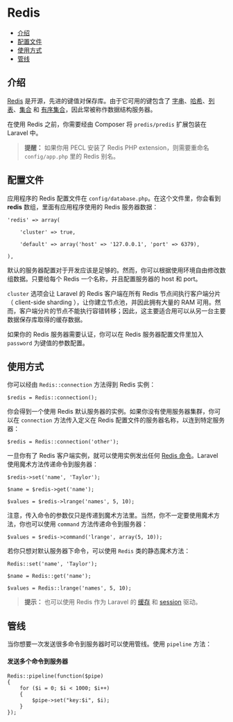 # Redis

- [介绍](#introduction)
- [配置文件](#configuration)
- [使用方式](#usage)
- [管线](#pipelining)

<a name="introduction"></a>
## 介绍

[Redis](http://redis.io) 是开源，先进的键值对保存库。由于它可用的键包含了 [字串](http://redis.io/topics/data-types#strings)、[哈希](http://redis.io/topics/data-types#hashes)、[列表](http://redis.io/topics/data-types#lists)、[集合](http://redis.io/topics/data-types#sets) 和 [有序集合](http://redis.io/topics/data-types#sorted-sets)，因此常被称作数据结构服务器。

在使用 Redis 之前，你需要经由 Composer 将 `predis/predis` 扩展包装在 Laravel 中。

> **提醒：** 如果你用 PECL 安装了 Redis PHP extension，则需要重命名 `config/app.php` 里的 Redis 别名。

<a name="configuration"></a>
## 配置文件

应用程序的 Redis 配置文件在 `config/database.php`。在这个文件里，你会看到 **redis** 数组，里面有应用程序使用的 Redis 服务器数据：

	'redis' => array(

		'cluster' => true,

		'default' => array('host' => '127.0.0.1', 'port' => 6379),

	),

默认的服务器配置对于开发应该是足够的。然而，你可以根据使用环境自由修改数组数据。只要给每个 Redis 一个名称，并且配置服务器的 host 和 port。

`cluster` 选项会让 Laravel 的 Redis 客户端在所有 Redis 节点间执行客户端分片（ client-side sharding ），让你建立节点池，并因此拥有大量的 RAM 可用。然而，客户端分片的节点不能执行容错转移；因此，这主要适合用可以从另一台主要数据保存库取得的缓存数据。

如果你的 Redis 服务器需要认证，你可以在 Redis 服务器配置文件里加入 `password` 为键值的参数配置。

<a name="usage"></a>
## 使用方式

你可以经由 `Redis::connection` 方法得到 Redis 实例：

	$redis = Redis::connection();

你会得到一个使用 Redis 默认服务器的实例。如果你没有使用服务器集群，你可以在 `connection` 方法传入定义在 Redis 配置文件的服务器名称，以连到特定服务器：

	$redis = Redis::connection('other');

一旦你有了 Redis 客户端实例，就可以使用实例发出任何 [Redis 命令](http://redis.io/commands)。Laravel 使用魔术方法传递命令到服务器：

	$redis->set('name', 'Taylor');

	$name = $redis->get('name');

	$values = $redis->lrange('names', 5, 10);

注意，传入命令的参数仅只是传递到魔术方法里。当然，你不一定要使用魔术方法，你也可以使用 `command` 方法传递命令到服务器：

	$values = $redis->command('lrange', array(5, 10));

若你只想对默认服务器下命令，可以使用 `Redis` 类的静态魔术方法：

	Redis::set('name', 'Taylor');

	$name = Redis::get('name');

	$values = Redis::lrange('names', 5, 10);

> **提示：** 也可以使用 Redis 作为 Laravel 的 [缓存](/docs/5.0/cache) 和 [session](/docs/5.0/session) 驱动。

<a name="pipelining"></a>
## 管线

当你想要一次发送很多命令到服务器时可以使用管线。使用 `pipeline` 方法：

#### 发送多个命令到服务器

	Redis::pipeline(function($pipe)
	{
		for ($i = 0; $i < 1000; $i++)
		{
			$pipe->set("key:$i", $i);
		}
	});
